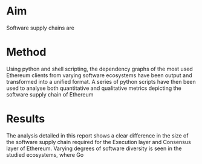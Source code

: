 # Aim
Software supply chains are 
# Method

Using python and shell scripting, the dependency graphs of the most used Ethereum clients from varying software ecosystems have been output and transformed into a unified format.
A series of python scripts have then been used to analyse both quantitative and qualitative metrics depicting the software supply chain of Ethereum 

# Results

The analysis detailed in this report shows a clear difference in the size of the software supply chain required for the Execution layer and Consensus layer of Ethereum. 
Varying degrees of software diversity is seen in the studied ecosystems, where Go 
